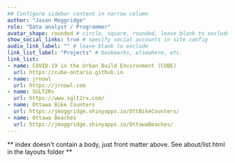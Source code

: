 ```yaml
---
## Configure sidebar content in narrow column
author: "Jason Moggridge"
role: "Data analyst / Programmer"
avatar_shape: rounded # circle, square, rounded, leave blank to exclude
show_social_links: true # specify social accounts in site config
audio_link_label: "" # leave blank to exclude
link_list_label: "Projects" # bookmarks, elsewhere, etc.
link_list:
- name: COVID-19 in the Urban Build Environment (CUBE) 
  url: https://cube-ontario.github.io
- name: jrnowl
  url: https://jrnowl.com
- name: SGLT2Rx
  url: https://www.sglt2rx.com/
- name: Ottawa Bike Counters 
  url: https://jmoggridge.shinyapps.io/OttBikeCounters/
- name: Ottawa Beaches 
  url: https://jmoggridge.shinyapps.io/OttawaBeaches/
---
```


** index doesn't contain a body, just front matter above.
See about/list.html in the layouts folder **
